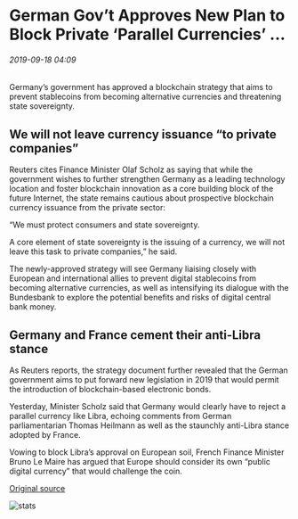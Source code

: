 # German Gov’t Approves New Plan to Block Private ‘Parallel Currencies’ ...

###### 2019-09-18 04:09

Germany’s government has approved a blockchain strategy that aims to prevent stablecoins from becoming alternative currencies and threatening state sovereignty.

## We will not leave currency issuance “to private companies”

Reuters cites Finance Minister Olaf Scholz as saying that while the government wishes to further strengthen Germany as a leading technology location and foster blockchain innovation as a core building block of the future Internet, the state remains cautious about prospective blockchain currency issuance from the private sector:

“We must protect consumers and state sovereignty.

A core element of state sovereignty is the issuing of a currency, we will not leave this task to private companies,” he said.

The newly-approved strategy will see Germany liaising closely with European and international allies to prevent digital stablecoins from becoming alternative currencies, as well as intensifying its dialogue with the Bundesbank to explore the potential benefits and risks of digital central bank money.

## Germany and France cement their anti-Libra stance

As Reuters reports, the strategy document further revealed that the German government aims to put forward new legislation in 2019 that would permit the introduction of blockchain-based electronic bonds.

Yesterday, Minister Scholz said that Germany would clearly have to reject a parallel currency like Libra, echoing comments from German parliamentarian Thomas Heilmann as well as the staunchly anti-Libra stance adopted by France.

Vowing to block Libra’s approval on European soil, French Finance Minister Bruno Le Maire has argued that Europe should consider its own “public digital currency” that would challenge the coin.

[Original source](https://cointelegraph.com/news/german-govt-approves-new-plan-to-block-private-parallel-currencies)

![stats](https://c.statcounter.com/11760860/0/a89fa40b/1/ "stats")